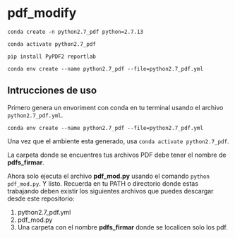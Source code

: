 # pdf_modify


```conda create -n python2.7_pdf python=2.7.13```

```conda activate python2.7_pdf```

```pip install PyPDF2 reportlab ```

```conda env create --name python2.7_pdf --file=python2.7_pdf.yml```

## Intrucciones de uso 

Primero genera un envoriment con conda en tu terminal usando el archivo `python2.7_pdf.yml`.

```conda env create --name python2.7_pdf --file=python2.7_pdf.yml```

Una vez que el ambiente esta generado, usa ```conda activate python2.7_pdf```.

La carpeta donde se encuentres tus archivos PDF debe tener el nombre de **pdfs_firmar**.

Ahora solo ejecuta el archivo **pdf_mod.py** usando el comando `python pdf_mod.py`. Y listo. Recuerda en tu PATH o directorio donde estas trabajando deben existir los siguientes archivos que puedes descargar desde este repositorio:

1. python2.7_pdf.yml
2. pdf_mod.py
3. Una carpeta con el nombre **pdfs_firmar** donde se localicen solo los pdf.

